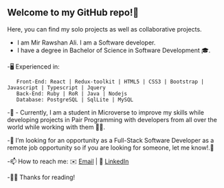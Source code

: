 ## Welcome to my GitHub repo!👋  

Here, you can find my solo projects as well as collaborative projects.

 - I am Mir Rawshan Ali. I am a Software developer.
 - I have a degree in Bachelor of Science in Software Development 🎓.
 
   
 -🖥️ Experienced in:

       Front-End: React | Redux-toolkit | HTML5 | CSS3 | Bootstrap | Javascript | Typescript | Jquery
       Back-End: Ruby | RoR | Java | Nodejs 
       Database: PostgreSQL | SqlLite | MySQL
      
      
      
       
-🔭 - Currently, I am a student in Microverse to improve my skills while developing projects in Pair Programming with developers from all over the world while working with them 🌟🌟.

-👀 I’m looking for an opportunity as a Full-Stack Software Developer  as a remote job opportunity so if you are looking for someone, let me know!.🙋

-📫 How to reach me: ✉️ <a href="mailto:sumon0002001@gmail.com?subject=Hello Rawshan!">Email</a>  |  💼 [LinkedIn](https://www.linkedin.com/in/mir-rawshan-ali-27b6a5198/)
     
-✌🏼 Thanks for reading!   
